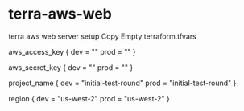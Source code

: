 # terra-aws-web
terra aws web server setup
Copy Empty terraform.tfvars

aws_access_key {
    dev = ""
    prod = ""
}

aws_secret_key {
    dev = ""
    prod = ""
}

project_name {
    dev = "initial-test-round"
    prod = "initial-test-round"
}

region {
     dev = "us-west-2"
     prod = "us-west-2"
}
